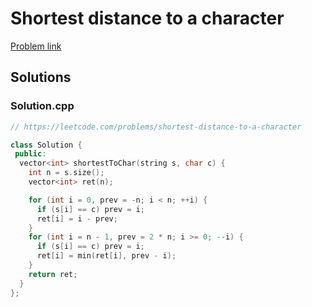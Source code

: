 # Shortest distance to a character

[Problem link](https://leetcode.com/problems/shortest-distance-to-a-character)

## Solutions


### Solution.cpp
```cpp
// https://leetcode.com/problems/shortest-distance-to-a-character

class Solution {
 public:
  vector<int> shortestToChar(string s, char c) {
    int n = s.size();
    vector<int> ret(n);

    for (int i = 0, prev = -n; i < n; ++i) {
      if (s[i] == c) prev = i;
      ret[i] = i - prev;
    }
    for (int i = n - 1, prev = 2 * n; i >= 0; --i) {
      if (s[i] == c) prev = i;
      ret[i] = min(ret[i], prev - i);
    }
    return ret;
  }
};
```